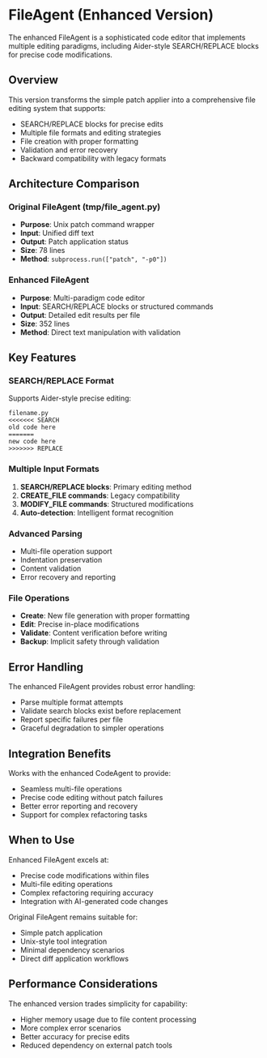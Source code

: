 # FileAgent (Enhanced Version)

The enhanced FileAgent is a sophisticated code editor that implements multiple editing paradigms, including Aider-style SEARCH/REPLACE blocks for precise code modifications.

## Overview

This version transforms the simple patch applier into a comprehensive file editing system that supports:

- SEARCH/REPLACE blocks for precise edits
- Multiple file formats and editing strategies
- File creation with proper formatting
- Validation and error recovery
- Backward compatibility with legacy formats

## Architecture Comparison

### Original FileAgent (tmp/file_agent.py)
- **Purpose**: Unix patch command wrapper
- **Input**: Unified diff text
- **Output**: Patch application status
- **Size**: 78 lines
- **Method**: `subprocess.run(["patch", "-p0"])`

### Enhanced FileAgent
- **Purpose**: Multi-paradigm code editor
- **Input**: SEARCH/REPLACE blocks or structured commands
- **Output**: Detailed edit results per file
- **Size**: 352 lines
- **Method**: Direct text manipulation with validation

## Key Features

### SEARCH/REPLACE Format
Supports Aider-style precise editing:

```
filename.py
<<<<<<< SEARCH
old code here
=======
new code here
>>>>>>> REPLACE
```

### Multiple Input Formats
1. **SEARCH/REPLACE blocks**: Primary editing method
2. **CREATE_FILE commands**: Legacy compatibility
3. **MODIFY_FILE commands**: Structured modifications
4. **Auto-detection**: Intelligent format recognition

### Advanced Parsing
- Multi-file operation support
- Indentation preservation
- Content validation
- Error recovery and reporting

### File Operations
- **Create**: New file generation with proper formatting
- **Edit**: Precise in-place modifications
- **Validate**: Content verification before writing
- **Backup**: Implicit safety through validation

## Error Handling

The enhanced FileAgent provides robust error handling:
- Parse multiple format attempts
- Validate search blocks exist before replacement
- Report specific failures per file
- Graceful degradation to simpler operations

## Integration Benefits

Works with the enhanced CodeAgent to provide:
- Seamless multi-file operations
- Precise code editing without patch failures
- Better error reporting and recovery
- Support for complex refactoring tasks

## When to Use

Enhanced FileAgent excels at:
- Precise code modifications within files
- Multi-file editing operations
- Complex refactoring requiring accuracy
- Integration with AI-generated code changes

Original FileAgent remains suitable for:
- Simple patch application
- Unix-style tool integration
- Minimal dependency scenarios
- Direct diff application workflows

## Performance Considerations

The enhanced version trades simplicity for capability:
- Higher memory usage due to file content processing
- More complex error scenarios
- Better accuracy for precise edits
- Reduced dependency on external patch tools